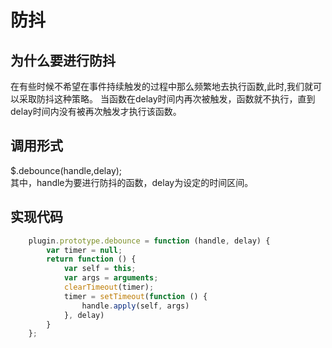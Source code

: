 # 防抖
## 为什么要进行防抖
在有些时候不希望在事件持续触发的过程中那么频繁地去执行函数,此时,我们就可以采取防抖这种策略。
当函数在delay时间内再次被触发，函数就不执行，直到delay时间内没有被再次触发才执行该函数。
## 调用形式
$.debounce(handle,delay);  
其中，handle为要进行防抖的函数，delay为设定的时间区间。
## 实现代码
```javascript
    plugin.prototype.debounce = function (handle, delay) {
        var timer = null;
        return function () {
            var self = this;
            var args = arguments;
            clearTimeout(timer);
            timer = setTimeout(function () {
                handle.apply(self, args)
            }, delay)
        }
    };
```
